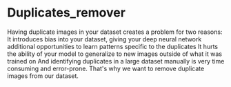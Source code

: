 # Duplicates_remover
Having duplicate images in your dataset creates a problem for two reasons:  It introduces bias into your dataset, giving your deep neural network additional opportunities to learn patterns specific to the duplicates It hurts the ability of your model to generalize to new images outside of what it was trained on And identifying duplicates in a large dataset manually is very time consuming and error-prone. That's why we want to remove duplicate images from our dataset.
